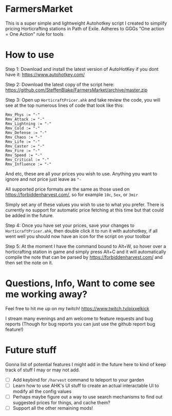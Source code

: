 # FarmersMarket
This is a super simple and lightweight Autohotkey script I created to simplify pricing Horticrafting stations in Path of Exile. Adheres to GGGs "One action = One Action" rule for tools

# How to use

Step 1: Download and install the latest version of AutoHotKey if you dont have it: https://www.autohotkey.com/

Step 2: Download the latest copy of the script here: https://github.com/SteffenBlake/FarmersMarket/archive/master.zip

Step 3: Open up `HorticraftPricer.ahk` and take review the code, you will see at the top numerous lines of code that look like this:

```
Rmv_Phys := "-"
Rmv_Attack := "-"
Rmv_Lightning := "-"
Rmv_Cold := "-"
Rmv_Defense := "-"
Rmv_Chaos := "-"
Rmv_Life := "-"
Rmv_Caster := "-"
Rmv_Fire := "-"
Rmv_Speed := "-"
Rmv_Critical := "-"
Rmv_Influence := "-"
```

And etc, these are all your prices you wish to use. Anything you want to ignore and not price just leave as `"-`

All supported price formats are the same as those used on https://forbiddenharvest.com/, so for example `10c`, `5ex`, or `3mir`

Simply set any of these values you wish to use to what you prefer. There is currently no support for automatic price fetching at this time but that could be added in the future.

Step 4: Once you have set your prices, save your changes to `HorticraftPricer.ahk`, then double click it to run it with autohotkey, if all went well you should now have an icon for the script on your toolbar 

Step 5: At the moment I have the command bound to Alt+W, so hover over a horticrafting station in game and simply press Alt+C and it will automatically compile the note that can be parsed by https://forbiddenharvest.com/ and then set the note on it.


# Questions, Info, Want to come see me working away?

Feel free to hit me up on my twitch! 
https://www.twitch.tv/pixxelkick

I stream many evenings and am welcome to feature requests and bug reports (Though for bug reports you can just use the github report bug feature!)

# Future stuff
Gonna list of potential features I might add in the future here to kind of keep track of stuff I may or may not add.
- [ ] Add keybind for `/harvest` command to teleport to your garden
- [ ] Learn how to use AHK's UI stuff to create an actual interactable UI to modify all the config values
- [ ] Perhaps maybe figure out a way to use search mechanisms to find out suggested prices for things, and cache them?
- [ ] Support all the other remaining mods!
